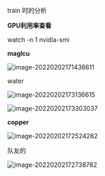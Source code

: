 train 时的分析

**GPU利用率查看**

watch -n 1 nvidia-smi

**maglcu**

![image-20220202171436611](C:\Users\86183\AppData\Roaming\Typora\typora-user-images\image-20220202171436611.png)

water

![image-20220202173136615](C:\Users\86183\AppData\Roaming\Typora\typora-user-images\image-20220202173136615.png)

![image-20220202173303037](C:\Users\86183\AppData\Roaming\Typora\typora-user-images\image-20220202173303037.png)



**copper**

![image-20220202172524282](C:\Users\86183\AppData\Roaming\Typora\typora-user-images\image-20220202172524282.png)



队友的

![image-20220202172738782](C:\Users\86183\AppData\Roaming\Typora\typora-user-images\image-20220202172738782.png)











